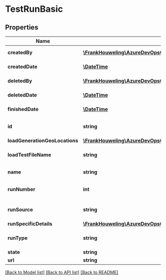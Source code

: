 # TestRunBasic

## Properties
Name | Type | Description | Notes
------------ | ------------- | ------------- | -------------
**createdBy** | [**\FrankHouweling\AzureDevOpsClient\Clt\Model\IdentityRef**](IdentityRef.md) | Vss User identity who created the test run. | [optional] 
**createdDate** | [**\DateTime**](\DateTime.md) | Gets the creation time of the test run | [optional] 
**deletedBy** | [**\FrankHouweling\AzureDevOpsClient\Clt\Model\IdentityRef**](IdentityRef.md) | Vss User identity who deleted the test run. | [optional] 
**deletedDate** | [**\DateTime**](\DateTime.md) | Gets the deleted time of the test run | [optional] 
**finishedDate** | [**\DateTime**](\DateTime.md) | Gets the finish time of the test run | [optional] 
**id** | **string** | Gets the unique identifier for the test run definition. | [optional] 
**loadGenerationGeoLocations** | [**\FrankHouweling\AzureDevOpsClient\Clt\Model\LoadGenerationGeoLocation[]**](LoadGenerationGeoLocation.md) |  | [optional] 
**loadTestFileName** | **string** | Gets the load test file of the test run definition. | [optional] 
**name** | **string** | Gets the name of the test run definition. | [optional] 
**runNumber** | **int** | Gets the number of the test run (unique within a tenant) | [optional] 
**runSource** | **string** | Test run source like Ibiza,VSO,BuildVNext, etc. | [optional] 
**runSpecificDetails** | [**\FrankHouweling\AzureDevOpsClient\Clt\Model\LoadTestRunDetails**](LoadTestRunDetails.md) | Run specific details. | [optional] 
**runType** | **string** | Run type like VisualStudioLoadTest or JMeterLoadTest | [optional] 
**state** | **string** | State of the test run. | [optional] 
**url** | **string** |  | [optional] 

[[Back to Model list]](../README.md#documentation-for-models) [[Back to API list]](../README.md#documentation-for-api-endpoints) [[Back to README]](../README.md)


